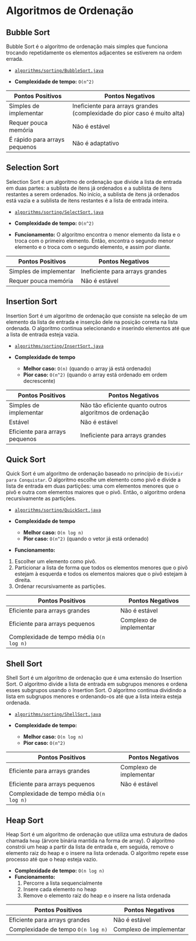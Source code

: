 # Algoritmos de Ordenação

## Bubble Sort
Bubble Sort é o algoritmo de ordenação mais simples que funciona trocando repetidamente os elementos adjacentes se estiverem na ordem errada.

- [`algorithms/sorting/BubbleSort.java`](https://github.com/lauramoroni/ED1/tree/main/algorithm/sorting/BubbleSort.java)

- **Complexidade de tempo:** `O(n^2)`

| Pontos Positivos | Pontos Negativos |
|------------------|------------------|
| Simples de implementar | Ineficiente para arrays grandes (complexidade do pior caso é muito alta)|
| Requer pouca memória | Não é estável |
| É rápido para arrays pequenos | Não é adaptativo |

## Selection Sort
Selection Sort é um algoritmo de ordenação que divide a lista de entrada em duas partes: a sublista de itens já ordenados e a sublista de itens restantes a serem ordenados. No início, a sublista de itens já ordenados está vazia e a sublista de itens restantes é a lista de entrada inteira.

- [`algorithms/sorting/SelectSort.java`](https://github.com/lauramoroni/ED1/tree/main/algorithm/sorting/SelectSort.java)

- **Complexidade de tempo:** `O(n^2)`
- **Funcionamento:** O algoritmo encontra o menor elemento da lista e o troca com o primeiro elemento. Então, encontra o segundo menor elemento e o troca com o segundo elemento, e assim por diante.

| Pontos Positivos | Pontos Negativos |
|------------------|------------------|
| Simples de implementar | Ineficiente para arrays grandes |
| Requer pouca memória | Não é estável |

## Insertion Sort
Insertion Sort é um algoritmo de ordenação que consiste na seleção de um elemento da lista de entrada e inserção dele na posição correta na lista ordenada. O algoritmo continua selecionando e inserindo elementos até que a lista de entrada esteja vazia.

- [`algorithms/sorting/InsertSort.java`](https://github.com/lauramoroni/ED1/tree/main/algorithm/sorting/InsertSort.java)


- **Complexidade de tempo**
   - **Melhor caso:** `O(n)` (quando o array já está ordenado)
   - **Pior caso:** `O(n^2)` (quando o array está ordenado em ordem decrescente)

| Pontos Positivos | Pontos Negativos |
|------------------|------------------|
| Simples de implementar | Não tão eficiente quanto outros algoritmos de ordenação |
| Estável| Não é estável |
| Eficiente para arrays pequenos | Ineficiente para arrays grandes |

## Quick Sort
Quick Sort é um algoritmo de ordenação baseado no princípio de `Dividir para Conquistar`. O algoritmo escolhe um elemento como pivô e divide a lista de entrada em duas partições: uma com elementos menores que o pivô e outra com elementos maiores que o pivô. Então, o algoritmo ordena recursivamente as partições.

- [`algorithms/sorting/QuickSort.java`](https://github.com/lauramoroni/ED1/tree/main/algorithm/sorting/QuickSort.java)


- **Complexidade de tempo**
   - **Melhor caso:** `O(n log n)`
   - **Pior caso:** `O(n^2)` (quando o vetor já está ordenado)

- **Funcionamento:**
1. Escolher um elemento como pivô.
2. Particionar a lista de forma que todos os elementos menores que o pivô estejam à esquerda e todos os elementos maiores que o pivô estejam à direita.
3. Ordenar recursivamente as partições.

| Pontos Positivos | Pontos Negativos |
|------------------|------------------|
| Eficiente para arrays grandes | Não é estável |
| Eficiente para arrays pequenos | Complexo de implementar |
| Complexidade de tempo média `O(n log n)` | |

## Shell Sort
Shell Sort é um algoritmo de ordenação que é uma extensão do Insertion Sort. O algoritmo divide a lista de entrada em subgrupos menores e ordena esses subgrupos usando o Insertion Sort. O algoritmo continua dividindo a lista em subgrupos menores e ordenando-os até que a lista inteira esteja ordenada.

- [`algorithms/sorting/ShellSort.java`](https://github.com/lauramoroni/ED1/tree/main/algorithm/sorting/ShellSort.java)

- **Complexidade de tempo:** 
   - **Melhor caso:** `O(n log n)`
   - **Pior caso:** `O(n^2)`

| Pontos Positivos | Pontos Negativos |
|------------------|------------------|
| Eficiente para arrays grandes | Complexo de implementar |
| Eficiente para arrays pequenos | Não é estável |
| Complexidade de tempo média `O(n log n)` | |

## Heap Sort
Heap Sort é um algoritmo de ordenação que utiliza uma estrutura de dados chamada `heap` (árvore binária mantida na forma de array). O algoritmo constrói um heap a partir da lista de entrada e, em seguida, remove o elemento raiz do heap e o insere na lista ordenada. O algoritmo repete esse processo até que o heap esteja vazio.

- **Complexidade de tempo:** `O(n log n)`
- **Funcionamento:** 
   1. Percorre a lista sequencialmente
   2. Insere cada elemento no heap
   3. Remove o elemento raiz do heap e o insere na lista ordenada

| Pontos Positivos | Pontos Negativos |
|------------------|------------------|
| Eficiente para arrays grandes | Não é estável |
| Complexidade de tempo `O(n log n)` | Complexo de implementar |